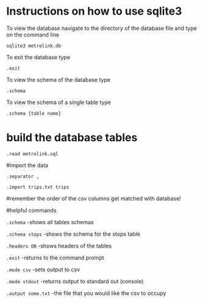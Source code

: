 # Instructions on how to use sqlite3


To view the database navigate to the directory of the database file and type on the command line

`sqlite3 metrolink.db`

To exit the database type

`.exit`

To view the schema of the database type

`.schema`

To view the schema of a single table type

`.schema {table name}`


# build the database tables

`.read metrolink.sql`


#import the data

`.separator ,`

`.import trips.txt trips`


#remember the order of the csv columns get matched with database!


#helpful commands


`.schema`             -shows all tables schemas

`.schema stops`       -shows the schema for the stops table

`.headers ON`         -shows headers of the tables

`.exit`               -returns to the command prompt

`.mode csv`           -sets output to csv

`.mode stdout`        -returns output to standard out (console)

`.output some.txt`    -the file that you would like the csv to occupy

